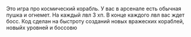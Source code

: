 Это игра про космический корабль.
У вас в арсенале есть обычная пушка и огнемет. На каждый лвл 3 хп.
В конце каждого лвл вас ждет босс.
Код сделан на быстроту созданий новых вражеских кораблей, новыйх уровней и боссовю

